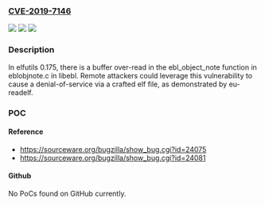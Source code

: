 ### [CVE-2019-7146](https://cve.mitre.org/cgi-bin/cvename.cgi?name=CVE-2019-7146)
![](https://img.shields.io/static/v1?label=Product&message=n%2Fa&color=blue)
![](https://img.shields.io/static/v1?label=Version&message=n%2Fa&color=blue)
![](https://img.shields.io/static/v1?label=Vulnerability&message=n%2Fa&color=brighgreen)

### Description

In elfutils 0.175, there is a buffer over-read in the ebl_object_note function in eblobjnote.c in libebl. Remote attackers could leverage this vulnerability to cause a denial-of-service via a crafted elf file, as demonstrated by eu-readelf.

### POC

#### Reference
- https://sourceware.org/bugzilla/show_bug.cgi?id=24075
- https://sourceware.org/bugzilla/show_bug.cgi?id=24081

#### Github
No PoCs found on GitHub currently.

